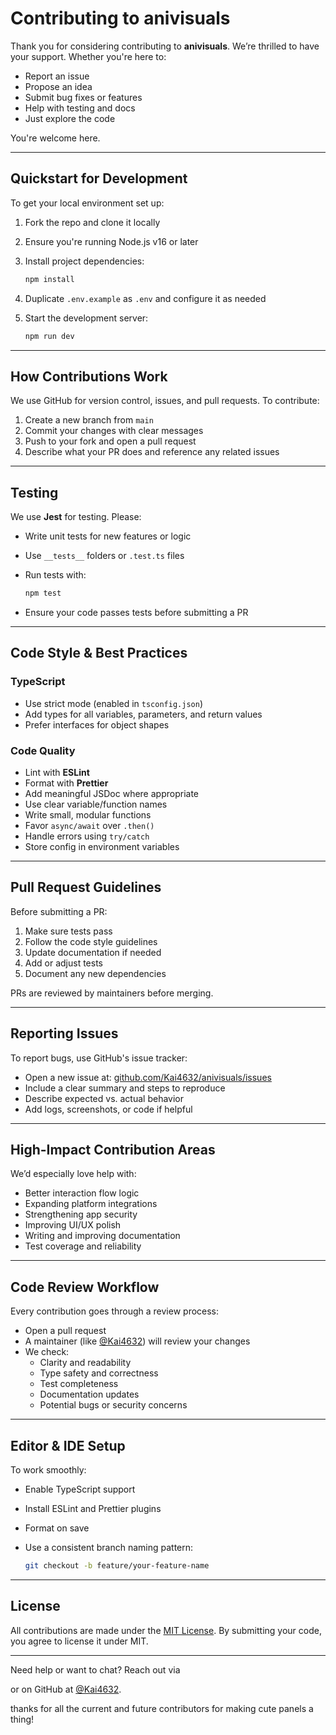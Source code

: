 # Contributing to anivisuals

Thank you for considering contributing to **anivisuals**. We’re thrilled to have your support. Whether you're here to:

- Report an issue
- Propose an idea
- Submit bug fixes or features
- Help with testing and docs
- Just explore the code

You're welcome here.

---

## Quickstart for Development

To get your local environment set up:

1. Fork the repo and clone it locally
2. Ensure you're running Node.js v16 or later
3. Install project dependencies:

   ```bash
   npm install
   ```

4. Duplicate `.env.example` as `.env` and configure it as needed
5. Start the development server:

   ```bash
   npm run dev
   ```

---

## How Contributions Work

We use GitHub for version control, issues, and pull requests. To contribute:

1. Create a new branch from `main`
2. Commit your changes with clear messages
3. Push to your fork and open a pull request
4. Describe what your PR does and reference any related issues

---

## Testing

We use **Jest** for testing. Please:

- Write unit tests for new features or logic
- Use `__tests__` folders or `.test.ts` files
- Run tests with:

  ```bash
  npm test
  ```

- Ensure your code passes tests before submitting a PR

---

## Code Style & Best Practices

### TypeScript

- Use strict mode (enabled in `tsconfig.json`)
- Add types for all variables, parameters, and return values
- Prefer interfaces for object shapes

### Code Quality

- Lint with **ESLint**
- Format with **Prettier**
- Add meaningful JSDoc where appropriate
- Use clear variable/function names
- Write small, modular functions
- Favor `async/await` over `.then()`
- Handle errors using `try/catch`
- Store config in environment variables

---

## Pull Request Guidelines

Before submitting a PR:

1. Make sure tests pass
2. Follow the code style guidelines
3. Update documentation if needed
4. Add or adjust tests
5. Document any new dependencies

PRs are reviewed by maintainers before merging.

---

## Reporting Issues

To report bugs, use GitHub's issue tracker:

- Open a new issue at: [github.com/Kai4632/anivisuals/issues](https://github.com/Kai4632/anivisuals/issues)
- Include a clear summary and steps to reproduce
- Describe expected vs. actual behavior
- Add logs, screenshots, or code if helpful

---

## High-Impact Contribution Areas

We’d especially love help with:

- Better interaction flow logic
- Expanding platform integrations
- Strengthening app security
- Improving UI/UX polish
- Writing and improving documentation
- Test coverage and reliability

---

## Code Review Workflow

Every contribution goes through a review process:

- Open a pull request
- A maintainer (like [@Kai4632](https://github.com/Kai4632)) will review your changes
- We check:
  - Clarity and readability
  - Type safety and correctness
  - Test completeness
  - Documentation updates
  - Potential bugs or security concerns

---

## Editor & IDE Setup

To work smoothly:

- Enable TypeScript support
- Install ESLint and Prettier plugins
- Format on save
- Use a consistent branch naming pattern:

  ```bash
  git checkout -b feature/your-feature-name
  ```

---

## License

All contributions are made under the [MIT License](LICENSE). By submitting your code, you agree to license it under MIT.

---

Need help or want to chat? Reach out via 
<!-- [Telegram @Kai4632](https://t.me/Kai4632)  -->
or on GitHub at [@Kai4632](https://github.com/Kai4632).

thanks for all the current and future contributors for making cute panels a thing!
